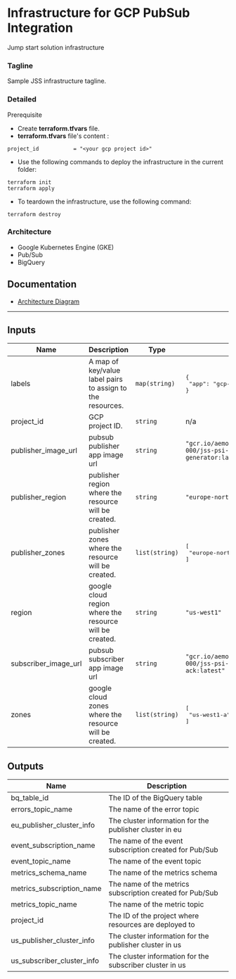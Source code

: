 # Infrastructure for GCP PubSub Integration

Jump start solution infrastructure

### Tagline
Sample JSS infrastructure tagline.

### Detailed
Prerequisite

- Create  **terraform.tfvars** file.
- **terraform.tfvars** file's content :

```
project_id           = "<your gcp project id>"
```

- Use the following commands to deploy the infrastructure in the current folder:

```shell
terraform init
terraform apply
```

- To teardown the infrastructure, use the following command:

```shell
terraform destroy
```

### Architecture
- Google Kubernetes Engine (GKE)
- Pub/Sub
- BigQuery


## Documentation
- [Architecture Diagram](todo)

---

<!-- BEGINNING OF PRE-COMMIT-TERRAFORM DOCS HOOK -->
## Inputs

| Name | Description | Type | Default | Required |
|------|-------------|------|---------|:--------:|
| labels | A map of key/value label pairs to assign to the resources. | `map(string)` | <pre>{<br>  "app": "gcp-api-integration-java"<br>}</pre> | no |
| project\_id | GCP project ID. | `string` | n/a | yes |
| publisher\_image\_url | pubsub publisher app image url | `string` | `"gcr.io/aemon-projects-dev-000/jss-psi-java-event-generator:latest"` | no |
| publisher\_region | publisher region where the resource will be created. | `string` | `"europe-north1"` | no |
| publisher\_zones | publisher zones where the resource will be created. | `list(string)` | <pre>[<br>  "europe-north1-a"<br>]</pre> | no |
| region | google cloud region where the resource will be created. | `string` | `"us-west1"` | no |
| subscriber\_image\_url | pubsub subscriber app image url | `string` | `"gcr.io/aemon-projects-dev-000/jss-psi-java-metrics-ack:latest"` | no |
| zones | google cloud zones where the resource will be created. | `list(string)` | <pre>[<br>  "us-west1-a"<br>]</pre> | no |

## Outputs

| Name | Description |
|------|-------------|
| bq\_table\_id | The ID of the BigQuery table |
| errors\_topic\_name | The name of the error topic |
| eu\_publisher\_cluster\_info | The cluster information for the publisher cluster in eu |
| event\_subscription\_name | The name of the event subscription created for Pub/Sub |
| event\_topic\_name | The name of the event topic |
| metrics\_schema\_name | The name of the metrics schema |
| metrics\_subscription\_name | The name of the metrics subscription created for Pub/Sub |
| metrics\_topic\_name | The name of the metric topic |
| project\_id | The ID of the project where resources are deployed to |
| us\_publisher\_cluster\_info | The cluster information for the publisher cluster in us |
| us\_subscriber\_cluster\_info | The cluster information for the subscriber cluster in us |

<!-- END OF PRE-COMMIT-TERRAFORM DOCS HOOK -->
